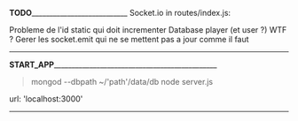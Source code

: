 ______________________TODO_________________________________________________
Socket.io in routes/index.js:

Probleme de l'id static qui doit incrementer
Database player (et user ?) WTF ?
Gerer les socket.emit qui ne se mettent pas a jour comme il faut
___________________________________________________________________________

__________START_APP________________________________________________________

> mongod --dbpath ~/'path'/data/db
> node server.js

url: 'localhost:3000'
___________________________________________________________________________
